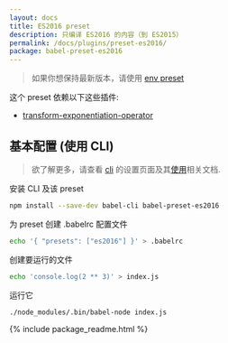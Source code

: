 ```yaml
---
layout: docs
title: ES2016 preset
description: 只编译 ES2016 的内容（到 ES2015）
permalink: /docs/plugins/preset-es2016/
package: babel-preset-es2016
---
```


> 如果你想保持最新版本，请使用 [env preset](/docs/plugins/preset-env/)

这个 preset 依赖以下这些插件:

- [transform-exponentiation-operator](/docs/plugins/transform-exponentiation-operator/)

## 基本配置 (使用 CLI)

> 欲了解更多，请查看 [cli](/docs/setup/) 的设置页面及其[使用](/docs/usage/cli/)相关文档.

安装 CLI 及该 preset

```sh
npm install --save-dev babel-cli babel-preset-es2016
```

为 preset 创建 .babelrc 配置文件

```sh
echo '{ "presets": ["es2016"] }' > .babelrc
```

创建要运行的文件

```sh
echo 'console.log(2 ** 3)' > index.js
```

运行它

```sh
./node_modules/.bin/babel-node index.js
```

{% include package_readme.html %}
